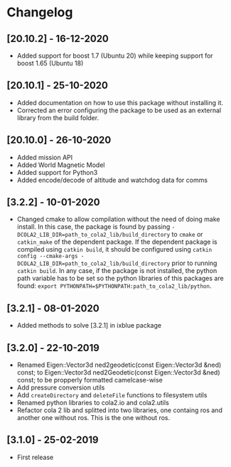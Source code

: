 # Changelog

## [20.10.2] - 16-12-2020

* Added support for boost 1.7 (Ubuntu 20) while keeping support for boost 1.65 (Ubuntu 18)

## [20.10.1] - 25-10-2020

* Added documentation on how to use this package without installing it.
* Corrected an error configuring the package to be used as an external library from the build folder.

## [20.10.0] - 26-10-2020

* Added mission API
* Added World Magnetic Model
* Added support for Python3
* Added encode/decode of altitude and watchdog data for comms

## [3.2.2] - 10-01-2020

* Changed cmake to allow compilation without the need of doing make install. In this case, the package is found by passing `-DCOLA2_LIB_DIR=path_to_cola2_lib/build_directory` to `cmake` or `catkin_make` of the dependent package. If the dependent package is compiled using `catkin build`, it should be configured using `catkin config --cmake-args -DCOLA2_LIB_DIR=path_to_cola2_lib/build_directory` prior to running `catkin build`. In any case, if the package is not installed, the python path variable has to be set so the python libraries of this packages are found: `export PYTHONPATH=$PYTHONPATH:path_to_cola2_lib/python`.

## [3.2.1] - 08-01-2020

* Added methods to solve [3.2.1] in ixblue package

## [3.2.0] - 22-10-2019

* Renamed Eigen::Vector3d ned2geodetic(const Eigen::Vector3d &ned) const; to Eigen::Vector3d ned2Geodetic(const Eigen::Vector3d &ned) const; to be propperly formatted camelcase-wise
* Add pressure conversion utils
* Add `createDirectory` and `deleteFile` functions to filesystem utils
* Renamed python libraries to cola2.io and cola2.utils
* Refactor cola 2 lib and splitted into two libraries, one containg ros and another one without ros. This is the one without ros.

## [3.1.0] - 25-02-2019

* First release

